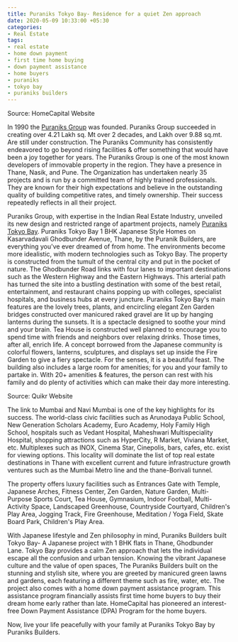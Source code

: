 ```yaml
---
title: Puraniks Tokyo Bay- Residence for a quiet Zen approach
date: 2020-05-09 10:33:00 +05:30
categories:
- Real Estate
tags:
- real estate
- home down payment
- first time home buying
- down payment assistance
- home buyers
- puraniks
- tokyo bay
- puraniks builders
---
```



Source: HomeCapital Website 

In 1990 the [Puraniks Group](https://homecapital.in/offering/developer/puraniks-builders) was founded. Puraniks Group succeeded in creating over 4.21 Lakh sq. Mt over 2 decades, and Lakh over 9.88 sq.mt. Are still under construction. The Puraniks Community has consistently endeavored to go beyond rising facilities & offer something that would have been a joy together for years. The Puraniks Group is one of the most known developers of immovable property in the region. They have a presence in Thane, Nasik, and Pune. The Organization has undertaken nearly 35 projects and is run by a committed team of highly trained professionals. They are known for their high expectations and believe in the outstanding quality of building competitive rates, and timely ownership. Their success repeatedly reflects in all their project.


Puraniks Group, with expertise in the Indian Real Estate Industry, unveiled its new design and restricted range of apartment projects, namely [Puraniks Tokyo Bay](https://homecapital.in/project/37/tokyo-bay). Puraniks Tokyo Bay 1 BHK Japanese Style Homes on Kasarvadavali Ghodbunder Avenue, Thane, by the Puranik Builders, are everything you've ever dreamed of from home. The environments become more idealistic, with modern technologies such as Tokyo Bay. The property is constructed from the tumult of the central city and put in the pocket of nature. The Ghodbunder Road links with four lanes to important destinations such as the Western Highway and the Eastern Highways. This arterial path has turned the site into a bustling destination with some of the best retail, entertainment, and restaurant chains popping up with colleges, specialist hospitals, and business hubs at every juncture. Puraniks Tokyo Bay's main features are the lovely trees, plants, and encircling elegant Zen Garden bridges constructed over manicured raked gravel are lit up by hanging lanterns during the sunsets. It is a spectacle designed to soothe your mind and your brain. Tea House is constructed well planned to encourage you to spend time with friends and neighbors over relaxing drinks. Those times, after all, enrich life. A concept borrowed from the Japanese community is colorful flowers, lanterns, sculptures, and displays set up inside the Fire Garden to give a fiery spectacle. For the senses, it is a beautiful feast. The building also includes a large room for amenities; for you and your family to partake in. With 20+ amenities & features, the person can rest with his family and do plenty of activities which can make their day more interesting.


Source: Quikr Website

The link to Mumbai and Navi Mumbai is one of the key highlights for its success. The world-class civic facilities such as Arunodaya Public School, New Generation Scholars Academy, Euro Academy, Holy Family High School, hospitals such as Vedant Hospital, Maheshwari Multispeciality Hospital, shopping attractions such as HyperCity, R Market, Viviana Market, etc. Multiplexes such as INOX, Cinema Star, Cinepolis, bars, cafes, etc. exist for viewing options. This locality will dominate the list of top real estate destinations in Thane with excellent current and future infrastructure growth ventures such as the Mumbai Metro line and the thane-Borivali tunnel.

The property offers luxury facilities such as Entrances Gate with Temple, Japanese Arches, Fitness Center, Zen Garden, Nature Garden, Multi-Purpose Sports Court, Tea House, Gymnasium, Indoor Football, Multi-Activity Space, Landscaped Greenhouse, Countryside Courtyard, Children's Play Area, Jogging Track, Fire Greenhouse, Meditation / Yoga Field, Skate Board Park, Children's Play Area.

With Japanese lifestyle and Zen philosophy in mind, Puraniks Builders built Tokyo Bay- A Japanese project with 1 BHK flats in Thane, Ghodbunder Lane. Tokyo Bay provides a calm Zen approach that lets the individual escape all the confusion and urban tension. Knowing the vibrant Japanese culture and the value of open spaces, The Puraniks Builders built on the stunning and stylish site, where you are greeted by manicured green lawns and gardens, each featuring a different theme such as fire, water, etc. The project also comes with a home down payment assistance program. This assistance program financially assists first time home buyers to buy their dream home early rather than late. HomeCapital has pioneered an interest-free Down Payment Assistance (DPA) Program for the home buyers.

Now, live your life peacefully with your family at Puraniks Tokyo Bay by Puraniks Builders.








